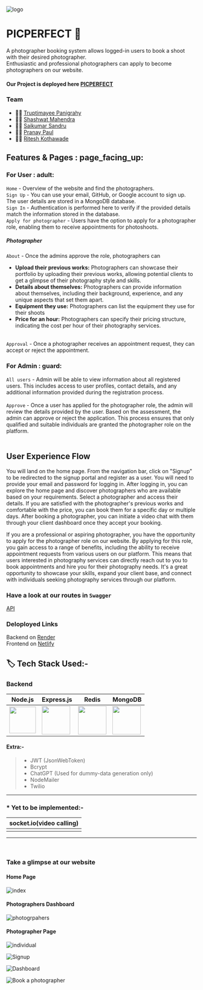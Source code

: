 ![logo](https://github.com/Shashwat2104/JS-assignments/assets/115514170/a18b703e-a4e6-47d7-87b1-eb8ac75df25b)

# PICPERFECT :camera_flash:
A photographer booking system allows logged-in users to book a shoot with their desired photographer. <br>
Enthusiastic and professional photographers can apply to become photographers on our website.

#### Our Project is deployed here [PICPERFECT](https://649477dd681c054f6c29689b--splendid-tapioca-a964c8.netlify.app/)

### Team 
- :woman_technologist: [Truptimayee Panigrahy](https://www.linkedin.com/in/truptimayee-panigrahy/)
- :man_technologist: [Shashwat Mahendra](https://www.linkedin.com/in/shashwat-mahendra-214598163/)
- :man_technologist: [Saikumar Sandru]()
- :man_technologist: [Pranay Paul](https://www.linkedin.com/in/pranay-paul-6a5220257/)
- :man_technologist: [Ritesh Kothawade](https://www.linkedin.com/in/ritesh-kothawade-800879270/)

## Features & Pages : page_facing_up:

### For User 	: adult:
`Home` - Overview of the website and find the photographers. <br>
`Sign Up` -  You can use your email, GitHub, or Google account to sign up. The user details are stored in a MongoDB database. <br>
`Sign In` - Authentication is performed here to verify if the provided details match the information stored in the database. <br>
`Apply for photographer` - Users have the option to apply for a photographer role, enabling them to receive appointments for photoshoots. <br>

##### Photographer
`About` - Once the admins approve the role, photographers can 
- **Upload their previous works:** Photographers can showcase their portfolio by uploading their previous works, allowing potential clients to get a glimpse of their photography style and skills. 
- **Details about themselves:** Photographers can provide information about themselves, including their background, experience, and any unique aspects that set them apart.
- **Equipment they use:** Photographers can list the equipment they use for their shoots
- **Price for an hour:** Photographers can specify their pricing structure, indicating the cost per hour of their photography services.  <br> <br>

`Approval` - Once a photographer receives an appointment request, they can accept or reject the appointment. 

### For Admin : guard:
`All users` - Admin will be able to view information about all registered users. This includes access to user profiles, contact details, and any additional information provided during the registration process. <br> <br>
`Approve` - Once a user has applied for the photographer role, the admin will review the details provided by the user. Based on the assessment, the admin can approve or reject the application. This process ensures that only qualified and suitable individuals are granted the photographer role on the platform. <br> <br>

## User Experience Flow
You will land on the home page. From the navigation bar, click on "Signup" to be redirected to the signup portal and register as a user. You will need to provide your email and password for logging in. After logging in, you can explore the home page and discover photographers who are available based on your requirements. Select a photographer and access their details. If you are satisfied with the photographer's previous works and comfortable with the price, you can book them for a specific day or multiple days. After booking a photographer, you can initiate a video chat with them through your client dashboard once they accept your booking.

If you are a professional or aspiring photographer, you have the opportunity to apply for the photographer role on our website. By applying for this role, you gain access to a range of benefits, including the ability to receive appointment requests from various users on our platform. This means that users interested in photography services can directly reach out to you to book appointments and hire you for their photography needs. It's a great opportunity to showcase your skills, expand your client base, and connect with individuals seeking photography services through our platform.

### Have a look at our routes in `Swagger`

[API](https://pic-perfect.onrender.com/api-docs)

### Deloployed Links
Backend on [Render](https://pic-perfect.onrender.com) <br>
Frontend on [Netlify](https://pic-frontend.netlify.app/)

## 🏷️ Tech Stack Used:-



### Backend

| Node.js                                                                                                                         | Express.js                                                                                                                      | Redis                                                                                                                         | MongoDB                                                                                                       |
| ------------------------------------------------------------------------------------------------------------------------------- | ------------------------------------------------------------------------------------------------------------------------------- | ------------------------------------------------------------------------------------------------------------------------------- | ------------------------------------------------------------------------------------------------------------- |
| <img width="70px" src="https://user-images.githubusercontent.com/112753481/229047696-de3bf177-16a0-4161-a140-dd89e4fe7b22.png"> | <img width="75px" src="https://user-images.githubusercontent.com/112753481/229164589-4e724000-542d-4deb-9e11-cca7739c2b01.png"> |  <img width="75px" src="https://user-images.githubusercontent.com/25181517/182884894-d3fa6ee0-f2b4-4960-9961-64740f533f2a.png"> | <img width="75px" src="https://cdn.icon-icons.com/icons2/2415/PNG/512/mongodb_original_logo_icon_146424.png"> |

<!-- | <img width="75px" src="https://user-images.githubusercontent.com/25181517/182884894-d3fa6ee0-f2b4-4960-9961-64740f533f2a.png">  -->

#### Extra:-

> - JWT (JsonWebToken) <br/>
> - Bcrypt <br/>
> - ChatGPT (Used for dummy-data generation only)
> - NodeMailer <br/>
> - Twilio

---

### \* Yet to be implemented:-

| socket.io(video calling)                                                                                                                         |
| ------------------------------------------------------------------------------------------------------------------------------ |
| |

---

<br/>



### Take a glimpse at our website

#### Home Page
![index](https://github.com/Shashwat2104/JS-assignments/assets/115514170/24b69ae5-0e7e-45c4-aad7-4f4cb3f2343d)


#### Photographers Dashboard
![photogrpahers](https://github.com/Shashwat2104/JS-assignments/assets/115514170/93fe1e50-d706-426c-bc1c-93395fb59d75)


#### Photographer Page

![individual](https://github.com/Shashwat2104/JS-assignments/assets/115514170/cd2c3c4f-8743-47c1-a4f7-f2addc7539b0)

![Signup](https://github.com/Shashwat2104/JS-assignments/assets/115514170/5fe1b564-f915-41cf-8ed9-ea7750f17eb4)

![Dashboard](https://github-production-user-asset-6210df.s3.amazonaws.com/115514170/246816872-bc30bd48-aada-4fdb-8629-0b12cfe5d69d.png)

![Book a photographer](https://github.com/Shashwat2104/JS-assignments/assets/115514170/bcc86f40-8679-4a06-8f32-77bf7a747d98)
